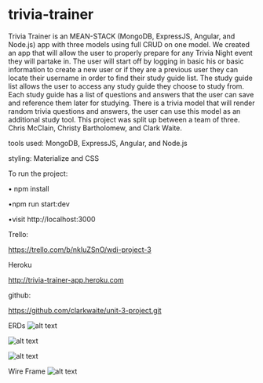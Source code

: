 # trivia-trainer 

Trivia Trainer is an MEAN-STACK (MongoDB, ExpressJS, Angular, and Node.js)  app with three models using full CRUD on one model.  We created an app that will allow the user to properly prepare for any Trivia Night event they will partake in.   The user will start off by logging in basic his or basic information to create a new user or if they are a previous user they can locate their username in order to find their study guide list.  The study guide list allows the user to access any study guide they choose to study from. Each study guide has a list of questions and answers that the user can save and reference them later for studying. There is a trivia model that will render random trivia questions and answers, the user can use this model as an additional study tool. This project was split up between a team of three. Chris McClain, Christy Bartholomew, and Clark Waite.

tools used: MongoDB, ExpressJS, Angular, and Node.js


styling: Materialize and CSS

To run the project:

• npm install

•npm run start:dev

•visit http://localhost:3000

Trello:

https://trello.com/b/nkIuZSnO/wdi-project-3


Heroku

http://trivia-trainer-app.heroku.com



github:

https://github.com/clarkwaite/unit-3-project.git



ERDs
 ![alt text](http://i.imgur.com/tWZX87a.jpg)
 
 ![alt text](http://i.imgur.com/e7TxOYB.jpg)
 
 ![alt text](http://i.imgur.com/ohhJOjQ.jpg)
 
 
 Wire Frame
 ![alt text](http://i.imgur.com/VmpTQnQ.jpg)
